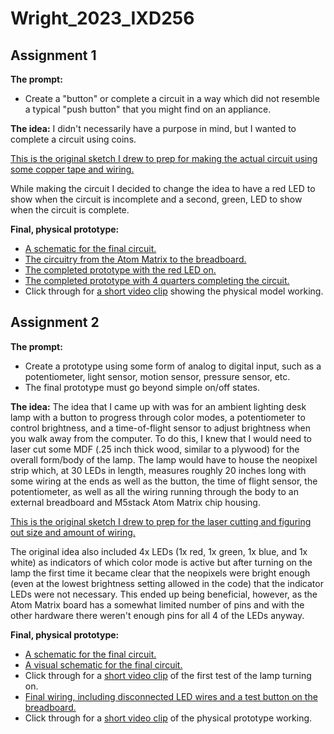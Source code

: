 # Wright_2023_IXD256

## Assignment 1

**The prompt:**
- Create a "button" or complete a circuit in a way which did not resemble a typical "push button" that you might find on an appliance.

**The idea:**
I didn't necessarily have a purpose in mind, but I wanted to complete a circuit using coins.

[This is the original sketch I drew to prep for making the actual circuit using some copper tape and wiring.](/../main/Week03/Week02_Concept.jpg)

While making the circuit I decided to change the idea to have a red LED to show when the circuit is incomplete and a second, green, LED to show when the circuit is complete.

**Final, physical prototype:**
- [A schematic for the final circuit.](/../main/Week03/QuarterCircuit_schem.jpg)
- [The circuitry from the Atom Matrix to the breadboard.](/../main/Week03/IMG_1936.JPG)
- [The completed prototype with the red LED on.](/../main/Week03/IMG_1937.JPG)
- [The completed prototype with 4 quarters completing the circuit.](/../main/Week03/IMG_1938.JPG)
- Click through for [a short video clip](https://github.com/blukoi/Wright_2023_IXD256/blob/main/Week03/IMG_1939.mov) showing the physical model working.

## Assignment 2

**The prompt:**
- Create a prototype using some form of analog to digital input, such as a potentiometer, light sensor, motion sensor, pressure sensor, etc.
- The final prototype must go beyond simple on/off states.

**The idea:**
The idea that I came up with was for an ambient lighting desk lamp with a button to progress through color modes, a potentiometer to control brightness, and a time-of-flight sensor to adjust brightness when you walk away from the computer. To do this, I knew that I would need to laser cut some MDF (.25 inch thick wood, similar to a plywood) for the overall form/body of the lamp. The lamp would have to house the neopixel strip which, at 30 LEDs in length, measures roughly 20 inches long with some wiring at the ends as well as the button, the time of flight sensor, the potentiometer, as well as all the wiring running through the body to an external breadboard and M5stack Atom Matrix chip housing.

[This is the original sketch I drew to prep for the laser cutting and figuring out size and amount of wiring.](/../main/Project2/WrightMax_Week4Concept1.jpg)

The original idea also included 4x LEDs (1x red, 1x green, 1x blue, and 1x white) as indicators of which color mode is active but after turning on the lamp the first time it became clear that the neopixels were bright enough (even at the lowest brightness setting allowed in the code) that the indicator LEDs were not necessary. This ended up being beneficial, however, as the Atom Matrix board has a somewhat limited number of pins and with the other hardware there weren't enough pins for all 4 of the LEDs anyway.

**Final, physical prototype:**
- [A schematic for the final circuit.](/../main/Project2/LampSchematic_schematic.png)
- [A visual schematic for the final circuit.](/../main/Project2/LampSchematic_breadboard.png)
- Click through for a [short video clip](https://github.com/blukoi/Wright_2023_IXD256/blob/main/Project2/video_0_abdb23ff86a8461cb4ceb66c09ab165b.MP4) of the first test of the lamp turning on.
- [Final wiring, including disconnected LED wires and a test button on the breadboard.](/../main/Project2/IMG_2025.JPG)
- Click through for a [short video clip](https://github.com/blukoi/Wright_2023_IXD256/blob/main/Project2/IMG_2017%20copy%202.mov) of the physical prototype working.